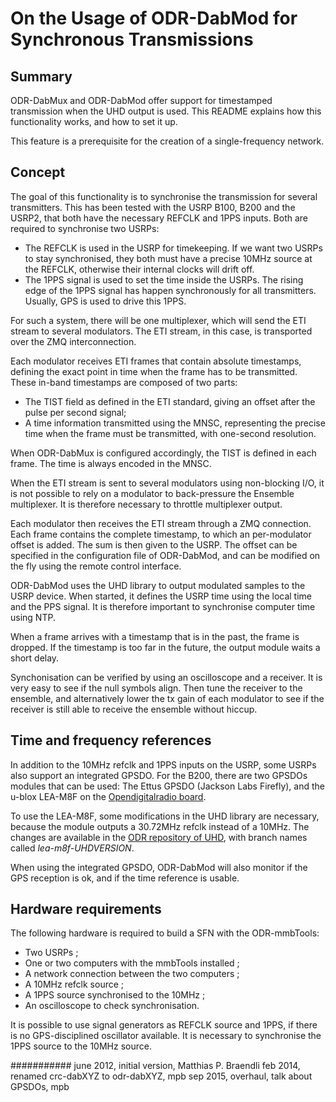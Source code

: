 On the Usage of ODR-DabMod for Synchronous Transmissions
========================================================

Summary
-------
ODR-DabMux and ODR-DabMod offer support for timestamped transmission
when the UHD output is used. This README explains how this functionality
works, and how to set it up.

This feature is a prerequisite for the creation of a single-frequency
network.


Concept
-------
The goal of this functionality is to synchronise the transmission for
several transmitters. This has been tested with the USRP B100, B200 and the
USRP2, that both have the necessary REFCLK and 1PPS inputs. Both are
required to synchronise two USRPs:
- The REFCLK is used in the USRP for timekeeping. If we want two
  USRPs to stay synchronised, they both must have a precise 10MHz
  source at the REFCLK, otherwise their internal clocks will drift
  off.
- The 1PPS signal is used to set the time inside the USRPs. The rising
  edge of the 1PPS signal has happen synchronously for all transmitters.
  Usually, GPS is used to drive this 1PPS.

For such a system, there will be one multiplexer, which will send the ETI
stream to several modulators. The ETI stream, in this case, is transported
over the ZMQ interconnection.

Each modulator receives ETI frames that contain absolute timestamps, defining
the exact point in time when the frame has to be transmitted. These in-band
timestamps are composed of two parts:
- The TIST field as defined in the ETI standard, giving an offset after the
  pulse per second signal;
- A time information transmitted using the MNSC, representing the precise time
  when the frame must be transmitted, with one-second resolution.

When ODR-DabMux is configured accordingly, the TIST is defined in each frame.
The time is always encoded in the MNSC.

When the ETI stream is sent to several modulators using non-blocking I/O, it
is not possible to rely on a modulator to back-pressure the Ensemble multiplexer.
It is therefore necessary to throttle multiplexer output.

Each modulator then receives the ETI stream through a ZMQ connection. Each frame
contains the complete timestamp, to which an per-modulator offset is added.
The sum is then given to the USRP. The offset can be specified in the
configuration file of ODR-DabMod, and can be modified on the fly using
the remote control interface.

ODR-DabMod uses the UHD library to output modulated samples to the USRP device.
When started, it defines the USRP time using the local time and the PPS signal.
It is therefore important to synchronise computer time using NTP.

When a frame arrives with a timestamp that is in the past, the frame is dropped.
If the timestamp is too far in the future, the output module waits a short
delay.

Synchonisation can be verified by using an oscilloscope and a receiver. It is
very easy to see if the null symbols align. Then tune the receiver to the
ensemble, and alternatively lower the tx gain of each modulator to see if the
receiver is still able to receive the ensemble without hiccup.

Time and frequency references
-----------------------------
In addition to the 10MHz refclk and 1PPS inputs on the USRP, some USRPs also
support an integrated GPSDO. For the B200, there are two GPSDOs modules that
can be used: The Ettus GPSDO (Jackson Labs Firefly), and the u-blox LEA-M8F on
the [Opendigitalradio board](http://www.opendigitalradio.org/lea-m8f-gpsdo).

To use the LEA-M8F, some modifications in the UHD library are necessary, because
the module outputs a 30.72MHz refclk instead of a 10MHz. The changes are
available in the [ODR repository of UHD](https://github.com/Opendigitalradio/uhd),
with branch names called *lea-m8f-UHDVERSION*.

When using the integrated GPSDO, ODR-DabMod will also monitor if the GPS
reception is ok, and if the time reference is usable.

Hardware requirements
---------------------
The following hardware is required to build a SFN with the ODR-mmbTools:
- Two USRPs ;
- One or two computers with the mmbTools installed ;
- A network connection between the two computers ;
- A 10MHz refclk source ;
- A 1PPS source synchronised to the 10MHz ;
- An oscilloscope to check synchronisation.

It is possible to use signal generators as REFCLK source and 1PPS, if there is
no GPS-disciplined oscillator available. It is necessary to synchronise the
1PPS source to the 10MHz source.


###########
june 2012, initial version, Matthias P. Braendli
feb 2014, renamed crc-dabXYZ to odr-dabXYZ, mpb
sep 2015, overhaul, talk about GPSDOs, mpb

